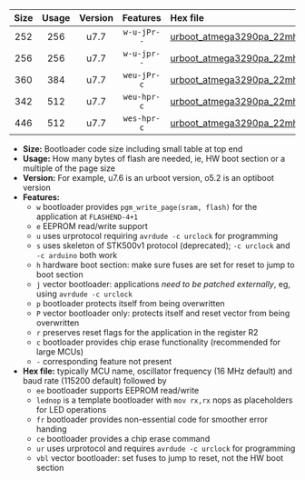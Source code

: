 |Size|Usage|Version|Features|Hex file|
|:-:|:-:|:-:|:-:|:--|
|252|256|u7.7|`w-u-jPr--`|[urboot_atmega3290pa_22mhz1184_57600bps_lednop_ur_vbl.hex](https://raw.githubusercontent.com/stefanrueger/urboot.hex/main/mcus/atmega3290pa/fcpu_22mhz1184/57600_bps/urboot_atmega3290pa_22mhz1184_57600bps_lednop_ur_vbl.hex)|
|256|256|u7.7|`w-u-jpr--`|[urboot_atmega3290pa_22mhz1184_57600bps_lednop_fr_ur_vbl.hex](https://raw.githubusercontent.com/stefanrueger/urboot.hex/main/mcus/atmega3290pa/fcpu_22mhz1184/57600_bps/urboot_atmega3290pa_22mhz1184_57600bps_lednop_fr_ur_vbl.hex)|
|360|384|u7.7|`weu-jPr-c`|[urboot_atmega3290pa_22mhz1184_57600bps_ee_lednop_fr_ce_ur_vbl.hex](https://raw.githubusercontent.com/stefanrueger/urboot.hex/main/mcus/atmega3290pa/fcpu_22mhz1184/57600_bps/urboot_atmega3290pa_22mhz1184_57600bps_ee_lednop_fr_ce_ur_vbl.hex)|
|342|512|u7.7|`weu-hpr-c`|[urboot_atmega3290pa_22mhz1184_57600bps_ee_lednop_fr_ce_ur.hex](https://raw.githubusercontent.com/stefanrueger/urboot.hex/main/mcus/atmega3290pa/fcpu_22mhz1184/57600_bps/urboot_atmega3290pa_22mhz1184_57600bps_ee_lednop_fr_ce_ur.hex)|
|446|512|u7.7|`wes-hpr-c`|[urboot_atmega3290pa_22mhz1184_57600bps_ee_lednop_fr_ce.hex](https://raw.githubusercontent.com/stefanrueger/urboot.hex/main/mcus/atmega3290pa/fcpu_22mhz1184/57600_bps/urboot_atmega3290pa_22mhz1184_57600bps_ee_lednop_fr_ce.hex)|

- **Size:** Bootloader code size including small table at top end
- **Usage:** How many bytes of flash are needed, ie, HW boot section or a multiple of the page size
- **Version:** For example, u7.6 is an urboot version, o5.2 is an optiboot version
- **Features:**
  + `w` bootloader provides `pgm_write_page(sram, flash)` for the application at `FLASHEND-4+1`
  + `e` EEPROM read/write support
  + `u` uses urprotocol requiring `avrdude -c urclock` for programming
  + `s` uses skeleton of STK500v1 protocol (deprecated); `-c urclock` and `-c arduino` both work
  + `h` hardware boot section: make sure fuses are set for reset to jump to boot section
  + `j` vector bootloader: applications *need to be patched externally*, eg, using `avrdude -c urclock`
  + `p` bootloader protects itself from being overwritten
  + `P` vector bootloader only: protects itself and reset vector from being overwritten
  + `r` preserves reset flags for the application in the register R2
  + `c` bootloader provides chip erase functionality (recommended for large MCUs)
  + `-` corresponding feature not present
- **Hex file:** typically MCU name, oscillator frequency (16 MHz default) and baud rate (115200 default) followed by
  + `ee` bootloader supports EEPROM read/write
  + `lednop` is a template bootloader with `mov rx,rx` nops as placeholders for LED operations
  + `fr` bootloader provides non-essential code for smoother error handing
  + `ce` bootloader provides a chip erase command
  + `ur` uses urprotocol and requires `avrdude -c urclock` for programming
  + `vbl` vector bootloader: set fuses to jump to reset, not the HW boot section
